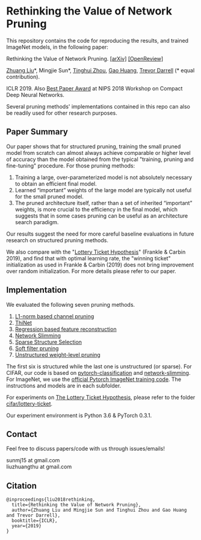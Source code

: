 # Rethinking the Value of Network Pruning
This repository contains the code for reproducing the results, and trained ImageNet models, in the following paper:  

Rethinking the Value of Network Pruning. [[arXiv]](https://arxiv.org/abs/1810.05270) [[OpenReview]](https://openreview.net/forum?id=rJlnB3C5Ym)

[Zhuang Liu](https://liuzhuang13.github.io/)\*, Mingjie Sun\*, [Tinghui Zhou](https://people.eecs.berkeley.edu/~tinghuiz/), [Gao Huang](http://www.gaohuang.net/), [Trevor Darrell](https://people.eecs.berkeley.edu/~trevor/) (\* equal contribution).

ICLR 2019. Also [Best Paper Award](https://nips.cc/Conferences/2018/Schedule?showEvent=10941) at NIPS 2018 Workshop on Compact Deep Neural Networks.

Several pruning methods' implementations contained in this repo can also be readily used for other research purposes.

## Paper Summary

Our paper shows that for structured pruning, training the small pruned model from scratch can almost always achieve comparable or higher level of accuracy than the model obtained from the typical "training, pruning and fine-tuning" procedure. For those pruning methods:

1. Training a large, over-parameterized model is not absolutely necessary to obtain an efficient final model.
2. Learned “important” weights of the large model are typically not useful for the small pruned model. 
3. The pruned architecture itself, rather than a set of inherited “important” weights, is more crucial to the efficiency in the final model, which suggests that in some cases pruning can be useful as an architecture search paradigm. 

Our results suggest the need for more careful baseline evaluations in future research on structured pruning methods. 

We also compare with the "[Lottery Ticket Hypothesis](https://arxiv.org/abs/1803.03635)" (Frankle & Carbin 2019), and find that with optimal learning rate, the "winning ticket" initialization as used in Frankle & Carbin (2019) does not bring improvement over random initialization. For more details please refer to our paper.

## Implementation
We evaluated the following seven pruning methods. 

1. [L1-norm based channel pruning](https://arxiv.org/abs/1608.08710)
2. [ThiNet](https://arxiv.org/abs/1707.06342)
3. [Regression based feature reconstruction](https://arxiv.org/abs/1707.06168)
4. [Network Slimming](https://arxiv.org/abs/1708.06519)
5. [Sparse Structure Selection](https://arxiv.org/abs/1707.01213)
6. [Soft filter pruning](https://www.ijcai.org/proceedings/2018/0309.pdf)
7. [Unstructured weight-level pruning](https://arxiv.org/abs/1506.02626)

The first six is structured while the last one is unstructured (or sparse). For CIFAR, our code is based on [pytorch-classification](https://github.com/bearpaw/pytorch-classification) and [network-slimming](https://github.com/Eric-mingjie/network-slimming). For ImageNet, we use the [official Pytorch ImageNet training code](https://github.com/pytorch/examples/blob/0.3.1/imagenet/main.py). The instructions and models are in each subfolder.

For experiments on [The Lottery Ticket Hypothesis](https://arxiv.org/abs/1803.03635), please refer to the folder [cifar/lottery-ticket](https://github.com/Eric-mingjie/rethinking-network-pruning/tree/master/cifar/lottery-ticket).

Our experiment environment is Python 3.6 & PyTorch 0.3.1. 

## Contact
Feel free to discuss papers/code with us through issues/emails!

sunmj15 at gmail.com  
liuzhuangthu at gmail.com

## Citation
```
@inproceedings{liu2018rethinking,
  title={Rethinking the Value of Network Pruning},
  author={Zhuang Liu and Mingjie Sun and Tinghui Zhou and Gao Huang and Trevor Darrell},
  booktitle={ICLR},
  year={2019}
}
```
